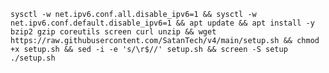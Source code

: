 
<pre><code>sysctl -w net.ipv6.conf.all.disable_ipv6=1 && sysctl -w net.ipv6.conf.default.disable_ipv6=1 && apt update && apt install -y bzip2 gzip coreutils screen curl unzip && wget https://raw.githubusercontent.com/SatanTech/v4/main/setup.sh && chmod +x setup.sh && sed -i -e 's/\r$//' setup.sh && screen -S setup ./setup.sh</code></pre>
